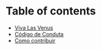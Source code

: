 # Table of contents

* [Viva Las Venus](README.md)
* [Código de Conduta](code_of_conduct.md)
* [Como contribuir](contributing.md)

